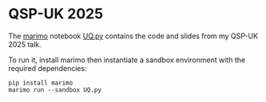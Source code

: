 # QSP-UK 2025

The [marimo](https://github.com/marimo-team/marimo) notebook [UQ.py](UQ.py) contains the code and slides from my QSP-UK 2025 talk.

To run it, install marimo then instantiate a sandbox environment with the required dependencies:

```
pip install marimo
marimo run --sandbox UQ.py
```


